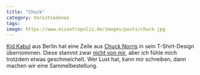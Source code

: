```yaml
---
title: "Chuck"
category: Verschiedenes
tags: 
image: https://www.misantropolis.de/images/posts/chuck.jpg
---
```


[Kid Kabul](http://www.institute48.de/) aus Berlin hat eine Zeile aus [Chuck Norris](http://www.misantropolis.de/2006/12/chuck-norris/) in sein T-Shirt-Design übernommen. Diese stammt zwar [nicht von mir](http://www.misantropolis.de/2006/12/i-got-more-hair-on-my-chest-than-cuck-norris/), aber ich fühle mich trotzdem etwas geschmeichelt. Wer Lust hat, kann mir schreiben, dann machen wir eine Sammelbestellung.